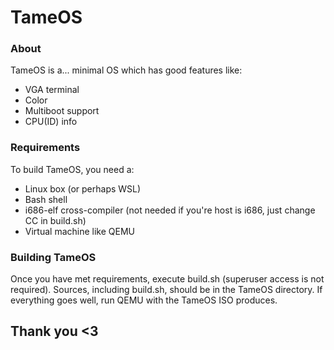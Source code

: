 # TameOS

### About

TameOS is a... minimal OS which has good features like:
- VGA terminal
- Color
- Multiboot support
- CPU(ID) info

### Requirements

To build TameOS, you need a:
- Linux box (or perhaps WSL)
- Bash shell
- i686-elf cross-compiler (not needed if you're host is i686, just change CC in build.sh)
- Virtual machine like QEMU

### Building TameOS

Once you have met requirements, execute build.sh (superuser access is not required).
Sources, including build.sh, should be in the TameOS directory.
If everything goes well, run QEMU with the TameOS ISO produces.

## Thank you <3
